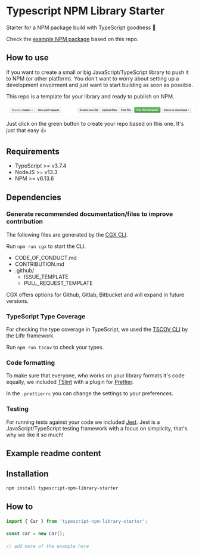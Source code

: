 # Typescript NPM Library Starter

Starter for a NPM package build with TypeScript goodness 🚀

Check the [example NPM package](https://www.npmjs.com/package/typescript-npm-library-starter) based on this repo.

## How to use

If you want to create a small or big JavaScript/TypeScript library to push it to NPM (or other platform). You don't want to worry about setting up a development envoirment and just want to start building as soon as possible.

This repo is a template for your library and ready to publish on NPM.

![](./github-template-repo.png)

Just click on the green button to create your repo based on this one. It's just that easy 👍

## Requirements

- TypeScript >= v3.7.4
- NodeJS >= v13.3
- NPM >= v6.13.6

## Dependencies

### Generate recommended documentation/files to improve contribution

The following files are generated by the [CGX CLI](https://github.com/jeroenouw/cgx).

Run `npm run cgx` to start the CLI.

- CODE_OF_CONDUCT.md
- CONTRIBUTION.md
- .github/
  - ISSUE_TEMPLATE
  - PULL_REQUEST_TEMPLATE

CGX offers options for Github, Gitlab, Bitbucket and will expand in future versions.

### TypeScript Type Coverage

For checking the type coverage in TypeScript, we used the [TSCOV CLI](https://github.com/jeroenouw/liftr-tscov) by the Liftr framework.

Run `npm run tscov` to check your types.

### Code formatting

To make sure that everyone, who works on your library formats it's code equally, we included [TSlint](https://palantir.github.io/tslint/) with a plugin for [Prettier](https://prettier.io/).

In the `.prettierrc` you can change the settings to your preferences.

### Testing

For running tests against your code we included [Jest](https://jestjs.io/). Jest is a JavaScript/TypeScript testing framework with a focus on simplicity, that's why we like it so much!

## Example readme content

## Installation

```bash
npm install typescript-npm-library-starter
```

## How to

```javascript
import { Car } from 'typescript-npm-library-starter';

const car = new Car();

// add more of the example here
```
